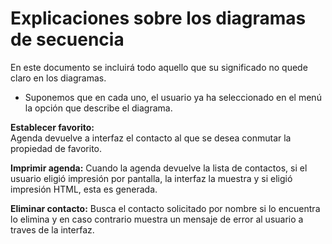 Explicaciones sobre los diagramas de secuencia
=================================

En este documento se incluirá todo aquello que su significado no quede claro en los diagramas.

- Suponemos que en cada uno, el usuario ya ha seleccionado en el menú la opción que describe el diagrama.

__Establecer favorito:__  
Agenda devuelve a interfaz el contacto al que se desea conmutar la propiedad de favorito.

__Imprimir agenda:__
Cuando la agenda devuelve la lista de contactos, si el usuario eligió impresión por pantalla, la interfaz la muestra y si eligió impresión HTML, esta es generada.

__Eliminar contacto:__
Busca el contacto solicitado por nombre si lo encuentra lo elimina y en caso contrario muestra un mensaje de error al usuario a traves de la interfaz.
